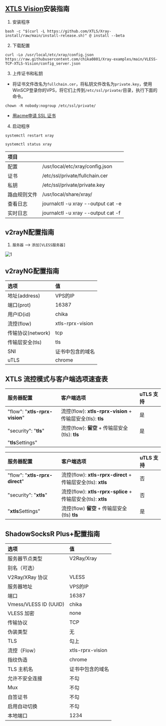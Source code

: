 ## [XTLS Vision](https://github.com/XTLS/Xray-core/discussions/1295)安装指南

1. 安装程序

```
bash -c "$(curl -L https://github.com/XTLS/Xray-install/raw/main/install-release.sh)" @ install --beta
```

2. 下载配置

```
curl -Lo /usr/local/etc/xray/config.json https://raw.githubusercontent.com/chika0801/Xray-examples/main/VLESS-TCP-XTLS-Vision/config_server.json
```

3. 上传证书和私钥

- 将证书文件改名为`fullchain.cer`，将私钥文件改名为`private.key`，使用WinSCP登录你的VPS，将它们上传到`/etc/ssl/private/`目录，执行下面的命令。

```
chown -R nobody:nogroup /etc/ssl/private/
```

- [用acme申请 SSL 证书](https://github.com/chika0801/Xray-install#1%E7%94%A8acme%E7%94%B3%E8%AF%B7-ssl-%E8%AF%81%E4%B9%A6)

4. 启动程序

```
systemctl restart xray
```

```
systemctl status xray
```

| 项目 | |
| :--- | :--- |
| 配置 | /usr/local/etc/xray/config.json |
| 证书 | /etc/ssl/private/fullchain.cer |
| 私钥 | /etc/ssl/private/private.key |
| 路由规则文件 | /usr/local/share/xray/ |
| 查看日志 | journalctl -u xray --output cat -e |
| 实时日志 | journalctl -u xray --output cat -f |

## v2rayN配置指南

1. `服务器` ——> `添加[VLESS服务器]`

![1](https://user-images.githubusercontent.com/88967758/200235011-84299a14-7a5c-409b-a7c6-0ad42ba2c672.jpg)

## v2rayNG配置指南

| 选项 | 值 |
| :--- | :--- |
| 地址(address) | VPS的IP |
| 端口(prot) | 16387 |
| 用户ID(id) | chika |
| 流控(flow) | xtls-rprx-vision |
| 传输协议(network) | tcp |
| 传输层安全(tls) | tls |
| SNI | 证书中包含的域名 |
| uTLS | chrome |

## XTLS 流控模式与客户端选项速查表

| 服务器配置 | 客户端选项 | uTLS 支持 |
| :--- | :--- | :--- |
| "flow": "**xtls-rprx-vision**" | 流控(flow): **xtls-rprx-vision**  + 传输层安全(tls): **tls** | 是 |
| "security": "**tls**" | 流控(flow): **留空** + 传输层安全(tls): **tls** | 是 |
| "**tls**Settings" | | |

| 服务器配置 | 客户端选项 | uTLS 支持 |
| :--- | :--- | :--- |
| "flow": "**xtls-rprx-direct**" | 流控(flow): **xtls-rprx-direct** + 传输层安全(tls): **xtls** | 否 |
| "security": "**xtls**" | 流控(flow): **xtls-rprx-splice** + 传输层安全(tls): **xtls** | 否 |
| "**xtls**Settings" | 流控(flow) **留空** + 传输层安全(tls) **tls** | 是 |

## ShadowSocksR Plus+配置指南

| 选项 | 值 |
| :--- | :--- |
| 服务器节点类型 | V2Ray/Xray |
| 别名（可选） |  |
| V2Ray/XRay 协议 | VLESS |
| 服务器地址 | VPS的IP |
| 端口 | 16387 |
| Vmess/VLESS ID (UUID) | chika |
| VLESS 加密 | none |
| 传输协议 | TCP |
| 伪装类型 | 无 |
| TLS | 勾上 |
| 流控（Flow） | xtls-rprx-vision |
| 指纹伪造 | chrome |
| TLS 主机名 | 证书中包含的域名 |
| 允许不安全连接 | 不勾 |
| Mux | 不勾 |
| 自签证书 | 不勾 |
| 启用自动切换 | 不勾 |
| 本地端口 | 1234 |
